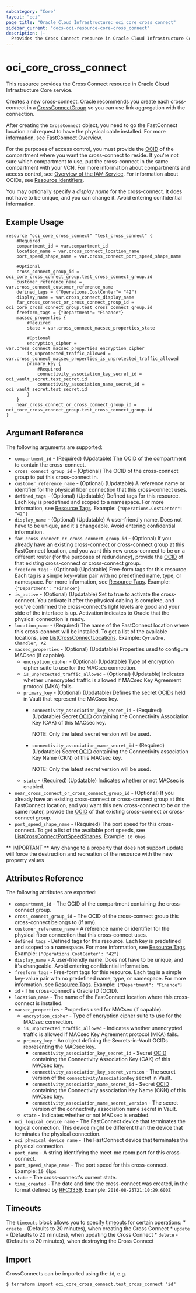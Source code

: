 ```yaml
---
subcategory: "Core"
layout: "oci"
page_title: "Oracle Cloud Infrastructure: oci_core_cross_connect"
sidebar_current: "docs-oci-resource-core-cross_connect"
description: |-
  Provides the Cross Connect resource in Oracle Cloud Infrastructure Core service
---
```


# oci_core_cross_connect
This resource provides the Cross Connect resource in Oracle Cloud Infrastructure Core service.

Creates a new cross-connect. Oracle recommends you create each cross-connect in a
[CrossConnectGroup](https://docs.cloud.oracle.com/iaas/api/#/en/iaas/latest/CrossConnectGroup) so you can use link aggregation
with the connection.

After creating the `CrossConnect` object, you need to go the FastConnect location
and request to have the physical cable installed. For more information, see
[FastConnect Overview](https://docs.cloud.oracle.com/iaas/Content/Network/Concepts/fastconnect.htm).

For the purposes of access control, you must provide the [OCID](https://docs.cloud.oracle.com/iaas/Content/General/Concepts/identifiers.htm) of the
compartment where you want the cross-connect to reside. If you're
not sure which compartment to use, put the cross-connect in the
same compartment with your VCN. For more information about
compartments and access control, see
[Overview of the IAM Service](https://docs.cloud.oracle.com/iaas/Content/Identity/Concepts/overview.htm).
For information about OCIDs, see
[Resource Identifiers](https://docs.cloud.oracle.com/iaas/Content/General/Concepts/identifiers.htm).

You may optionally specify a *display name* for the cross-connect.
It does not have to be unique, and you can change it. Avoid entering confidential information.


## Example Usage

```hcl
resource "oci_core_cross_connect" "test_cross_connect" {
	#Required
	compartment_id = var.compartment_id
	location_name = var.cross_connect_location_name
	port_speed_shape_name = var.cross_connect_port_speed_shape_name

	#Optional
	cross_connect_group_id = oci_core_cross_connect_group.test_cross_connect_group.id
	customer_reference_name = var.cross_connect_customer_reference_name
	defined_tags = {"Operations.CostCenter"= "42"}
	display_name = var.cross_connect_display_name
	far_cross_connect_or_cross_connect_group_id = oci_core_cross_connect_group.test_cross_connect_group.id
	freeform_tags = {"Department"= "Finance"}
	macsec_properties {
		#Required
		state = var.cross_connect_macsec_properties_state

		#Optional
		encryption_cipher = var.cross_connect_macsec_properties_encryption_cipher
		is_unprotected_traffic_allowed = var.cross_connect_macsec_properties_is_unprotected_traffic_allowed
		primary_key {
			#Required
			connectivity_association_key_secret_id = oci_vault_secret.test_secret.id
			connectivity_association_name_secret_id = oci_vault_secret.test_secret.id
		}
	}
	near_cross_connect_or_cross_connect_group_id = oci_core_cross_connect_group.test_cross_connect_group.id
}
```

## Argument Reference

The following arguments are supported:

* `compartment_id` - (Required) (Updatable) The OCID of the compartment to contain the cross-connect.
* `cross_connect_group_id` - (Optional) The OCID of the cross-connect group to put this cross-connect in. 
* `customer_reference_name` - (Optional) (Updatable) A reference name or identifier for the physical fiber connection that this cross-connect uses. 
* `defined_tags` - (Optional) (Updatable) Defined tags for this resource. Each key is predefined and scoped to a namespace. For more information, see [Resource Tags](https://docs.cloud.oracle.com/iaas/Content/General/Concepts/resourcetags.htm).  Example: `{"Operations.CostCenter": "42"}` 
* `display_name` - (Optional) (Updatable) A user-friendly name. Does not have to be unique, and it's changeable. Avoid entering confidential information. 
* `far_cross_connect_or_cross_connect_group_id` - (Optional) If you already have an existing cross-connect or cross-connect group at this FastConnect location, and you want this new cross-connect to be on a different router (for the purposes of redundancy), provide the [OCID](https://docs.cloud.oracle.com/iaas/Content/General/Concepts/identifiers.htm) of that existing cross-connect or cross-connect group.
* `freeform_tags` - (Optional) (Updatable) Free-form tags for this resource. Each tag is a simple key-value pair with no predefined name, type, or namespace. For more information, see [Resource Tags](https://docs.cloud.oracle.com/iaas/Content/General/Concepts/resourcetags.htm).  Example: `{"Department": "Finance"}` 
* `is_active` - (Optional) (Updatable) Set to true to activate the cross-connect. You activate it after the physical cabling is complete, and you've confirmed the cross-connect's light levels are good and your side of the interface is up. Activation indicates to Oracle that the physical connection is ready.
* `location_name` - (Required) The name of the FastConnect location where this cross-connect will be installed. To get a list of the available locations, see [ListCrossConnectLocations](https://docs.cloud.oracle.com/iaas/api/#/en/iaas/latest/CrossConnectLocation/ListCrossConnectLocations).  Example: `CyrusOne, Chandler, AZ` 
* `macsec_properties` - (Optional) (Updatable) Properties used to configure MACsec (if capable).
    * `encryption_cipher` - (Optional) (Updatable) Type of encryption cipher suite to use for the MACsec connection.
    * `is_unprotected_traffic_allowed` - (Optional) (Updatable) Indicates whether unencrypted traffic is allowed if MACsec Key Agreement protocol (MKA) fails.
    * `primary_key` - (Optional) (Updatable) Defines the secret [OCID](https://docs.cloud.oracle.com/iaas/Content/General/Concepts/identifiers.htm)s held in Vault that represent the MACsec key.
        * `connectivity_association_key_secret_id` - (Required) (Updatable) Secret [OCID](https://docs.cloud.oracle.com/iaas/Content/General/Concepts/identifiers.htm) containing the Connectivity Association Key (CAK) of this MACsec key.

            NOTE: Only the latest secret version will be used. 
        * `connectivity_association_name_secret_id` - (Required) (Updatable) Secret [OCID](https://docs.cloud.oracle.com/iaas/Content/General/Concepts/identifiers.htm) containing the Connectivity association Key Name (CKN) of this MACsec key.

            NOTE: Only the latest secret version will be used. 
    * `state` - (Required) (Updatable) Indicates whether or not MACsec is enabled.
* `near_cross_connect_or_cross_connect_group_id` - (Optional) If you already have an existing cross-connect or cross-connect group at this FastConnect location, and you want this new cross-connect to be on the same router, provide the [OCID](https://docs.cloud.oracle.com/iaas/Content/General/Concepts/identifiers.htm) of that existing cross-connect or cross-connect group.
* `port_speed_shape_name` - (Required) The port speed for this cross-connect. To get a list of the available port speeds, see [ListCrossConnectPortSpeedShapes](https://docs.cloud.oracle.com/iaas/api/#/en/iaas/latest/CrossConnectPortSpeedShape/ListCrossconnectPortSpeedShapes).  Example: `10 Gbps` 


** IMPORTANT **
Any change to a property that does not support update will force the destruction and recreation of the resource with the new property values

## Attributes Reference

The following attributes are exported:

* `compartment_id` - The OCID of the compartment containing the cross-connect group.
* `cross_connect_group_id` - The OCID of the cross-connect group this cross-connect belongs to (if any). 
* `customer_reference_name` - A reference name or identifier for the physical fiber connection that this cross-connect uses. 
* `defined_tags` - Defined tags for this resource. Each key is predefined and scoped to a namespace. For more information, see [Resource Tags](https://docs.cloud.oracle.com/iaas/Content/General/Concepts/resourcetags.htm).  Example: `{"Operations.CostCenter": "42"}` 
* `display_name` - A user-friendly name. Does not have to be unique, and it's changeable. Avoid entering confidential information. 
* `freeform_tags` - Free-form tags for this resource. Each tag is a simple key-value pair with no predefined name, type, or namespace. For more information, see [Resource Tags](https://docs.cloud.oracle.com/iaas/Content/General/Concepts/resourcetags.htm).  Example: `{"Department": "Finance"}` 
* `id` - The cross-connect's Oracle ID (OCID).
* `location_name` - The name of the FastConnect location where this cross-connect is installed. 
* `macsec_properties` - Properties used for MACsec (if capable).
	* `encryption_cipher` - Type of encryption cipher suite to use for the MACsec connection.
	* `is_unprotected_traffic_allowed` - Indicates whether unencrypted traffic is allowed if MACsec Key Agreement protocol (MKA) fails.
	* `primary_key` - An object defining the Secrets-in-Vault OCIDs representing the MACsec key.
		* `connectivity_association_key_secret_id` - Secret [OCID](https://docs.cloud.oracle.com/iaas/Content/General/Concepts/identifiers.htm) containing the Connectivity Association Key (CAK) of this MACsec key.
		* `connectivity_association_key_secret_version` - The secret version of the `connectivityAssociationKey` secret in Vault.
		* `connectivity_association_name_secret_id` - Secret [OCID](https://docs.cloud.oracle.com/iaas/Content/General/Concepts/identifiers.htm) containing the Connectivity association Key Name (CKN) of this MACsec key.
		* `connectivity_association_name_secret_version` - The secret version of the connectivity association name secret in Vault.
	* `state` - Indicates whether or not MACsec is enabled.
* `oci_logical_device_name` - The FastConnect device that terminates the logical connection. This device might be different than the device that terminates the physical connection. 
* `oci_physical_device_name` - The FastConnect device that terminates the physical connection. 
* `port_name` - A string identifying the meet-me room port for this cross-connect.
* `port_speed_shape_name` - The port speed for this cross-connect.  Example: `10 Gbps` 
* `state` - The cross-connect's current state.
* `time_created` - The date and time the cross-connect was created, in the format defined by [RFC3339](https://tools.ietf.org/html/rfc3339).  Example: `2016-08-25T21:10:29.600Z` 

## Timeouts

The `timeouts` block allows you to specify [timeouts](https://registry.terraform.io/providers/oracle/oci/latest/docs/guides/changing_timeouts) for certain operations:
	* `create` - (Defaults to 20 minutes), when creating the Cross Connect
	* `update` - (Defaults to 20 minutes), when updating the Cross Connect
	* `delete` - (Defaults to 20 minutes), when destroying the Cross Connect


## Import

CrossConnects can be imported using the `id`, e.g.

```
$ terraform import oci_core_cross_connect.test_cross_connect "id"
```

